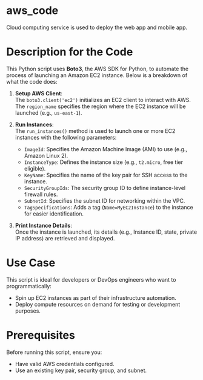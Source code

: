 # aws_code
Cloud computing service is used to deploy the web app and mobile app.
# Description for the Code
This Python script uses **Boto3**, the AWS SDK for Python, to automate the process of launching an Amazon EC2 instance. Below is a breakdown of what the code does:

1. **Setup AWS Client**:  
   The `boto3.client('ec2')` initializes an EC2 client to interact with AWS. The `region_name` specifies the region where the EC2 instance will be launched (e.g., `us-east-1`).

2. **Run Instances**:  
   The `run_instances()` method is used to launch one or more EC2 instances with the following parameters:
   - `ImageId`: Specifies the Amazon Machine Image (AMI) to use (e.g., Amazon Linux 2).
   - `InstanceType`: Defines the instance size (e.g., `t2.micro`, free tier eligible).
   - `KeyName`: Specifies the name of the key pair for SSH access to the instance.
   - `SecurityGroupIds`: The security group ID to define instance-level firewall rules.
   - `SubnetId`: Specifies the subnet ID for networking within the VPC.
   - `TagSpecifications`: Adds a tag (`Name=MyEC2Instance`) to the instance for easier identification.

3. **Print Instance Details**:  
   Once the instance is launched, its details (e.g., Instance ID, state, private IP address) are retrieved and displayed.

# Use Case
This script is ideal for developers or DevOps engineers who want to programmatically:
- Spin up EC2 instances as part of their infrastructure automation.
- Deploy compute resources on demand for testing or development purposes.

# Prerequisites
Before running this script, ensure you:
- Have valid AWS credentials configured.
- Use an existing key pair, security group, and subnet.
